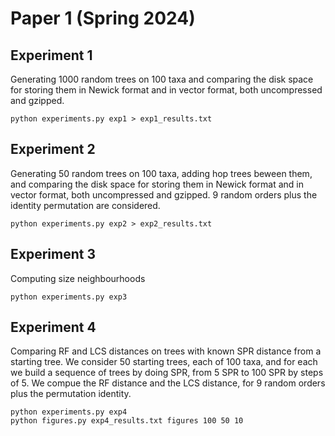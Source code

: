 # Paper 1 (Spring 2024)

## Experiment 1

Generating 1000 random trees on 100 taxa and comparing the disk space for storing them in Newick format and in vector format, both uncompressed and gzipped.

```
python experiments.py exp1 > exp1_results.txt
```

## Experiment 2

Generating 50 random trees on 100 taxa, adding hop trees beween them, and comparing the disk space for storing them in Newick format and in vector format, both uncompressed and gzipped. 9 random orders plus the identity permutation are considered.

```
python experiments.py exp2 > exp2_results.txt
```

## Experiment 3

Computing size neighbourhoods

```
python experiments.py exp3
```

## Experiment 4

Comparing RF and LCS distances on trees with known SPR distance from a starting tree.
We consider 50 starting trees, each of 100 taxa, and for each we build a sequence of trees by doing SPR, from 5 SPR to 100 SPR by steps of 5.
We compue the RF distance and the LCS distance, for 9 random orders plus the permutation identity.

```
python experiments.py exp4
python figures.py exp4_results.txt figures 100 50 10
```